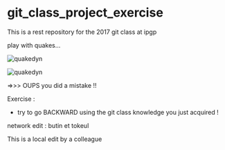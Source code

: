 # git_class_project_exercise

This is a rest repository for the 2017 git class at ipgp

play with quakes...


![quakedyn](http://blogs.agu.org/tremblingearth/files/2016/11/RoadRail_ECan.jpg)

![quakedyn](https://i.guim.co.uk/img/media/8f9007decbd1d545f245e8c2add514c89d383291/0_5_695_417/master/695.jpg?w=460&q=55&auto=format&usm=12&fit=max&s=1a661fc35e4bda1cf1e3dc207e7e16b1)


=>>>  OUPS you did a mistake !!

Exercise :
- try to go BACKWARD using the git class knowledge you just acquired !

network edit : 
butin et tokeul



This is a local edit by a colleague

